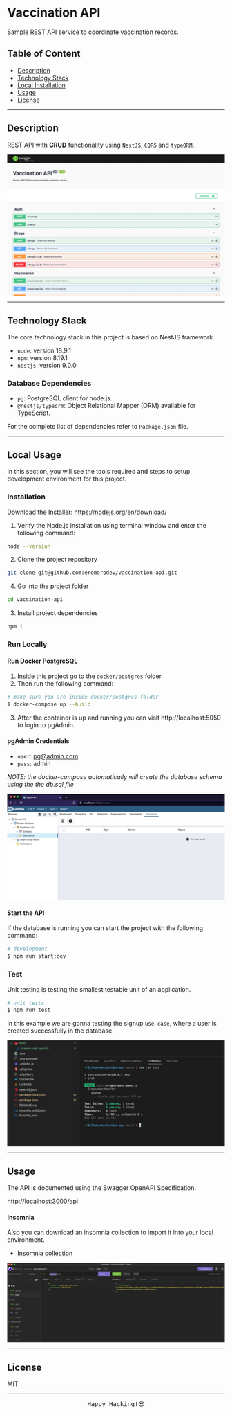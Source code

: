 # Vaccination API 
Sample REST API service to coordinate vaccination records.

## Table of Content

- [Description](#description)
- [Technology Stack](#stack)
- [Local Installation](#installation)
- [Usage](#usage)
- [License](#license)

---
## Description

REST API  with **CRUD** functionality using `NestJS`, `CQRS` and `typeORM`.

<img align="center" src="./docs/images/swagger.png">

---

## Technology Stack

The core technology stack in this project is based on NestJS framework.

- `node`: version 18.9.1
- `npm`: version 8.19.1
- `nestjs`: version 9.0.0


### Database Dependencies

- `pg`: PostgreSQL client for node.js.
- `@nestjs/typeorm`: Object Relational Mapper (ORM) available for TypeScript.


For the complete list of dependencies refer to `Package.json` file.

---
## Local Usage

In this section, you will see the tools required and steps to setup development environment for this project.


### **Installation**

Download the Installer: https://nodejs.org/en/download/

1. Verify the Node.js installation using terminal window and enter the following command: 

```bash
node --version
```

2. Clone the project repository 

```bash
git clone git@github.com:eromerodev/vaccination-api.git
```

4. Go into the project folder

```bash
cd vaccination-api
```

3. Install project dependencies

```bash
npm i
```

### Run Locally

#### Run Docker PostgreSQL

1. Inside this project go to the `docker/postgres` folder
2. Then run the following command: 

```bash
# make sure you are inside docker/postgres folder
$ docker-compose up --build
```

3. After the container is up and running you can visit http://localhost:5050 to login to pgAdmin.

#### pgAdmin Credentials
- `user`: pg@admin.com
- `pass`: admin

_NOTE: the docker-compose automatically will create the database schema using the the db.sql file_

<img align="center" src="./docs/images/pgadmin.png">


#### Start the API

If the database is running you can start the project with the following command:

```bash
# development
$ npm run start:dev
```

### Test

Unit testing is testing the smallest testable unit of an application.

```bash
# unit tests
$ npm run test

```

In this example we are gonna testing the signup `use-case`, where a user is created successfully in the database.

<img align="center" src="./docs/images/signup-test.png">

---

## Usage

The API is documented using the Swagger OpenAPI Specification.

http://localhost:3000/api

#### Insomnia

Also you can download an insomnia collection to import it into your local environment.

- [Insomnia collection](./docs/insomnia-vaccination-api.json)

<img align="center" src="./docs/images/vaccination-api-insomnia.png">

---

## License
MIT

<hr />
<div align="center">
    <samp>Happy Hacking!😎</samp>
</div>
